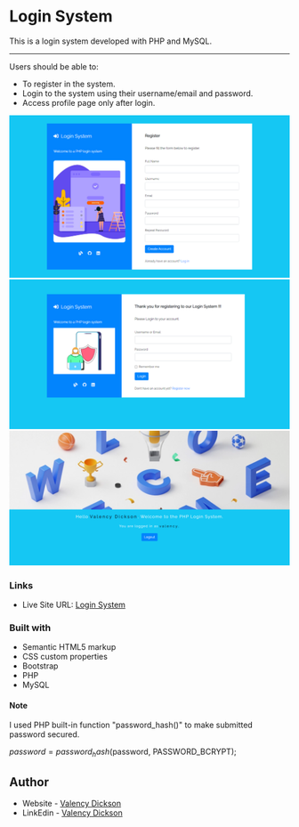 # Login System 

This is a login system developed with PHP and MySQL.

---
Users should be able to:

- To register in the system.
- Login to the system using their username/email and password.
- Access profile page only after login.

<img src="https://github.com/valencydickson/login-system/blob/main/images/register.png" alt="register-page" width="600px"/><img 
src="https://github.com/valencydickson/login-system/blob/main/images/login.png" alt="login-page" width="600px"/><img 
src="https://github.com/valencydickson/login-system/blob/main/images/profile.png" alt="login-page" width="600px"/>

### Links

- Live Site URL: [Login System](https://login-system-php-valency.herokuapp.com/)


### Built with

- Semantic HTML5 markup
- CSS custom properties
- Bootstrap
- PHP
- MySQL

#### Note

I used PHP built-in function "password_hash()" to make submitted password secured.

$password = password_hash($password, PASSWORD_BCRYPT);

## Author

- Website - [Valency Dickson](https://valencydickson.xyz/)
- LinkEdin - [Valency Dickson](https://www.linkedin.com/in/valency-dickson-0a7754125/)
